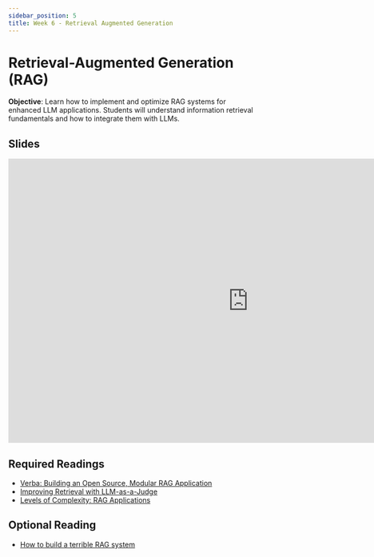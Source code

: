 ```yaml
---
sidebar_position: 5
title: Week 6 - Retrieval Augmented Generation
---
```


# Retrieval-Augmented Generation (RAG)

**Objective**: Learn how to implement and optimize RAG systems for enhanced LLM applications. Students will understand information retrieval fundamentals and how to integrate them with LLMs.

## Slides

<iframe src="https://docs.google.com/presentation/d/e/2PACX-1vQn9GOMR5r4i49KefelDxaArq0JwDdYyIQOche6Ftn2hYOplXC0F-nicXtY5a68MrDoVNSgbBBLlksm/embed?start=false&loop=false&delayms=3000" frameborder="0" width="960" height="569" allowfullscreen="true" mozallowfullscreen="true" webkitallowfullscreen="true"></iframe>

## Required Readings
- [Verba: Building an Open Source, Modular RAG Application](https://weaviate.io/blog/verba-open-source-rag-app)
- [Improving Retrieval with LLM-as-a-Judge](https://blog.vespa.ai/improving-retrieval-with-llm-as-a-judge/)
- [Levels of Complexity: RAG Applications](https://jxnl.co/writing/2024/02/28/levels-of-complexity-rag-applications/)

## Optional Reading

- [How to build a terrible RAG system](https://jxnl.co/writing/2024/01/07/inverted-thinking-rag)
